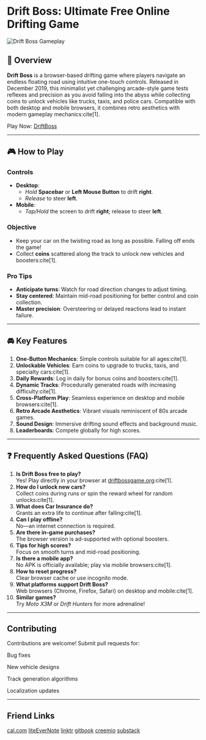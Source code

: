 # Drift Boss: Ultimate Free Online Drifting Game  

![Drift Boss Gameplay](https://via.placeholder.com/800x400.png?text=Drift+Boss+Gameplay+Preview)  

## 🌟 Overview  
**Drift Boss** is a browser-based drifting game where players navigate an endless floating road using intuitive one-touch controls. Released in December 2019, this minimalist yet challenging arcade-style game tests reflexes and precision as you avoid falling into the abyss while collecting coins to unlock vehicles like trucks, taxis, and police cars. Compatible with both desktop and mobile browsers, it combines retro aesthetics with modern gameplay mechanics:cite[1].  

Play Now: [DriftBoss](http://driftbossgame.org/)

---  

## 🎮 How to Play  
### Controls  
- **Desktop**:  
  - *Hold* **Spacebar** or **Left Mouse Button** to drift **right**.  
  - *Release* to steer **left**.  
- **Mobile**:  
  - *Tap/Hold* the screen to drift **right**; release to steer **left**.  

### Objective  
- Keep your car on the twisting road as long as possible. Falling off ends the game!  
- Collect **coins** scattered along the track to unlock new vehicles and boosters:cite[1].  

### Pro Tips  
- **Anticipate turns**: Watch for road direction changes to adjust timing.  
- **Stay centered**: Maintain mid-road positioning for better control and coin collection.  
- **Master precision**: Oversteering or delayed reactions lead to instant failure.  

---  

## 🚘 Key Features  
1. **One-Button Mechanics**: Simple controls suitable for all ages:cite[1].  
2. **Unlockable Vehicles**: Earn coins to upgrade to trucks, taxis, and specialty cars:cite[1].  
3. **Daily Rewards**: Log in daily for bonus coins and boosters:cite[1].  
4. **Dynamic Tracks**: Procedurally generated roads with increasing difficulty:cite[1].  
5. **Cross-Platform Play**: Seamless experience on desktop and mobile browsers:cite[1].  
6. **Retro Arcade Aesthetics**: Vibrant visuals reminiscent of 80s arcade games.  
7. **Sound Design**: Immersive drifting sound effects and background music.  
8. **Leaderboards**: Compete globally for high scores.  

---  

## ❓ Frequently Asked Questions (FAQ)  
1. **Is Drift Boss free to play?**  
   Yes! Play directly in your browser at [driftbossgame.org](http://driftbossgame.org/):cite[1].  
2. **How do I unlock new cars?**  
   Collect coins during runs or spin the reward wheel for random unlocks:cite[1].  
3. **What does Car Insurance do?**  
   Grants an extra life to continue after falling:cite[1].  
4. **Can I play offline?**  
   No—an internet connection is required.  
5. **Are there in-game purchases?**  
   The browser version is ad-supported with optional boosters.  
6. **Tips for high scores?**  
   Focus on smooth turns and mid-road positioning.  
7. **Is there a mobile app?**  
   No APK is officially available; play via mobile browsers:cite[1].  
8. **How to reset progress?**  
   Clear browser cache or use incognito mode.  
9. **What platforms support Drift Boss?**  
   Web browsers (Chrome, Firefox, Safari) on desktop and mobile:cite[1].  
10. **Similar games?**  
    Try *Moto X3M* or *Drift Hunters* for more adrenaline!  

---  
## Contributing
Contributions are welcome! Submit pull requests for:

Bug fixes

New vehicle designs

Track generation algorithms

Localization updates

---
## Friend Links
[cal.com](https://cal.com/drift-boss)
[liteEverNote](https://share.evernote.com/note/f0d88b2d-f712-8703-c429-d7ea88aeba52)
[linktr](https://linktr.ee/driftbossgameorg)
[gitbook](https://driftbosss-organization.gitbook.io/driftbossgame.org#drift-boss-the-neuroscience-of-flow-state-in-minimalist-racing)
[creemio](https://www.creem.io/bip/driftboss)
[substack](https://substack.com/@driftbossgameorg/notes)
